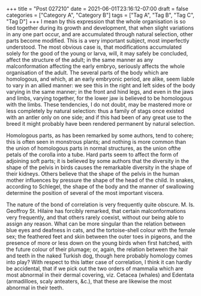 +++
title = "Post 027210"
date = 2021-06-01T23:16:12-07:00
draft = false
categories = ["Category A", "Category B"]
tags = ["Tag A", "Tag B", "Tag C", "Tag D"]
+++
I mean by this expression that the whole organisation is so tied together during its growth and development, that when slight variations in any one part occur, and are accumulated through natural selection, other parts become modified. This is a very important subject, most imperfectly understood. The most obvious case is, that modifications accumulated solely for the good of the young or larva, will, it may safely be concluded, affect the structure of the adult; in the same manner as any malconformation affecting the early embryo, seriously affects the whole organisation of the adult. The several parts of the body which are homologous, and which, at an early embryonic period, are alike, seem liable to vary in an allied manner: we see this in the right and left sides of the body varying in the same manner; in the front and hind legs, and even in the jaws and limbs, varying together, for the lower jaw is believed to be homologous with the limbs. These tendencies, I do not doubt, may be mastered more or less completely by natural selection: thus a family of stags once existed with an antler only on one side; and if this had been of any great use to the breed it might probably have been rendered permanent by natural selection.

Homologous parts, as has been remarked by some authors, tend to cohere; this is often seen in monstrous plants; and nothing is more common than the union of homologous parts in normal structures, as the union ofthe petals of the corolla into a tube. Hard parts seem to affect the form of adjoining soft parts; it is believed by some authors that the diversity in the shape of the pelvis in birds causes the remarkable diversity in the shape of their kidneys. Others believe that the shape of the pelvis in the human mother influences by pressure the shape of the head of the child. In snakes, according to Schlegel, the shape of the body and the manner of swallowing determine the position of several of the most important viscera.

The nature of the bond of correlation is very frequently quite obscure. M. Is. Geoffroy St. Hilaire has forcibly remarked, that certain malconformations very frequently, and that others rarely coexist, without our being able to assign any reason. What can be more singular than the relation between blue eyes and deafness in cats, and the tortoise-shell colour with the female sex; the feathered feet and skin between the outer toes in pigeons, and the presence of more or less down on the young birds when first hatched, with the future colour of their plumage; or, again, the relation between the hair and teeth in the naked Turkish dog, though here probably homology comes into play? With respect to this latter case of correlation, I think it can hardly be accidental, that if we pick out the two orders of mammalia which are most abnormal in their dermal covering, viz. Cetacea (whales) and Edentata (armadilloes, scaly anteaters, &c.), that these are likewise the most abnormal in their teeth.
